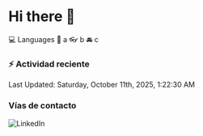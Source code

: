 # Hi there 👋

:computer: Languages
:pencil: a
:eyeglasses: b
:oncoming_automobile: c

### :zap: Actividad reciente
<!--RECENT_ACTIVITY:start-->
<!--RECENT_ACTIVITY:end-->
<!--RECENT_ACTIVITY:last_update-->
Last Updated: Saturday, October 11th, 2025, 1:22:30 AM
<!--RECENT_ACTIVITY:last_update_end-->

### Vías de contacto

![LinkedIn](https://www.linkedin.com/in/irving-hernández-226846205/)
